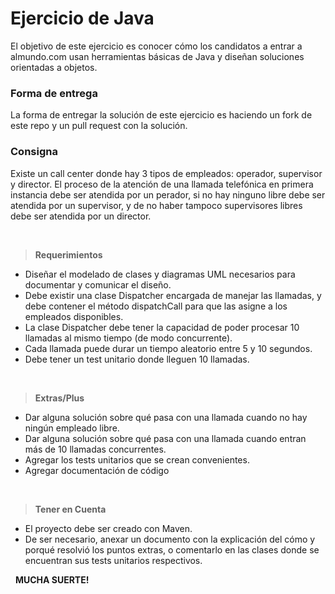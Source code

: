 # Ejercicio de Java
El objetivo de este ejercicio es conocer cómo los candidatos a entrar a almundo.com usan herramientas básicas de Java y diseñan soluciones orientadas a objetos.

### Forma de entrega

La forma de entregar la solución de este ejercicio es haciendo un fork de este repo y un pull request con la solución.

### Consigna
Existe un call center donde hay 3 tipos de empleados: operador, supervisor y director. El proceso de la atención de una llamada telefónica en primera instancia debe ser atendida por un perador, si no hay ninguno libre debe ser atendida por un supervisor, y de no haber tampoco supervisores libres debe ser atendida por un director.

&nbsp;
> **Requerimientos**
- Diseñar el modelado de clases y diagramas UML necesarios para documentar y comunicar el diseño.
- Debe existir una clase Dispatcher encargada de manejar las llamadas, y debe contener el método dispatchCall para que las asigne a los empleados disponibles.
- La clase Dispatcher debe tener la capacidad de poder procesar 10 llamadas al mismo tiempo (de modo concurrente).
- Cada llamada puede durar un tiempo aleatorio entre 5 y 10 segundos.
- Debe tener un test unitario donde lleguen 10 llamadas.

&nbsp;
> **Extras/Plus**
- Dar alguna solución sobre qué pasa con una llamada cuando no hay ningún empleado libre.
- Dar alguna solución sobre qué pasa con una llamada cuando entran más de 10 llamadas concurrentes.
- Agregar los tests unitarios que se crean convenientes.
- Agregar documentación de código

&nbsp;
> **Tener en Cuenta**
- El proyecto debe ser creado con Maven.
- De ser necesario, anexar un documento con la explicación del cómo y porqué resolvió los puntos extras, o comentarlo en las clases donde se encuentran sus tests unitarios respectivos.

&nbsp;
**MUCHA SUERTE!**
